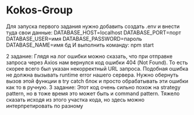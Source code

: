 ﻿# Kokos-Group
Для запуска первого задания нужно добавить создать .env и внести туда свои данные:
    DATABASE_HOST=localhost
    DATABASE_PORT=порт
    DATABASE_USER=имя
    DATABASE_PASSWORD=пароль
    DATABASE_NAME=имя бд
И выполнить команду: npm start

2 задание:
  Глядя на лог ошибки можно сказать, что при отправке запроса через Axios нам вернулся код ошибки 404 (Not Found). То есть скорее всего был указан некорректный URL запроса.
  Подобная ошибка не должна вызывать runtime error нашего сервера. Нужно обернуть вызов этой функции в try catch блок и просто обрабатывать эти ошибки как то в ручную.
3 задание:
  Этот код очень сильно похож на strategy pattern, но в тоже время это может быть и command pattern. Тяжело сказать исходя из этого участка кода, но здесь можно интерпретировать по разному
